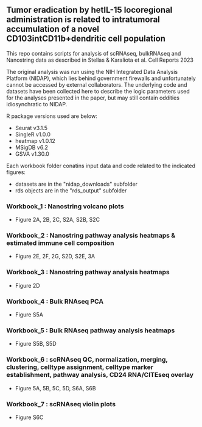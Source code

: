 ## Tumor eradication by hetIL-15 locoregional administration is related to intratumoral accumulation of a novel CD103intCD11b+dendritic cell population


This repo contains scripts for analysis of scRNAseq, bulkRNAseq and Nanostring data as described in Stellas & Karaliota et al. Cell Reports 2023

The original analysis was run using the NIH Integrated Data Analysis Platform (NIDAP), which lies behind government firewalls and unfortunately cannot be accessed by external collaborators. The underlying code and datasets have been collected here to describe the logic parameters used for the analyses presented in the paper, but may still contain oddities idiosynchratic to NIDAP. 

R package versions used are below:

- Seurat v3.1.5
- SingleR v1.0.0
- heatmap v1.0.12
- MSigDB v6.2
- GSVA v1.30.0

Each workbook folder conatins input data and code related to the indicated figures:
- datasets are in the "nidap_downloads" subfolder
- rds objects are in the "rds_output" subfolder

### Workbook_1 : Nanostring volcano plots
- Figure 2A, 2B, 2C, S2A, S2B, S2C


### Workbook_2 : Nanostring pathway analysis heatmaps & estimated immune cell composition
- Figure 2E, 2F, 2G, S2D, S2E, 3A


### Workbook_3 : Nanostring pathway analysis heatmaps
- Figure 2D


### Workbook_4 : Bulk RNAseq PCA
- Figure S5A


### Workbook_5 : Bulk RNAseq pathway analysis heatmaps
- Figure S5B, S5D


### Workbook_6 : scRNAseq QC, normalization, merging, clustering, celltype assignment, celltype marker establishment, pathway analysis, CD24 RNA/CITEseq overlay
- Figure 5A, 5B, 5C, 5D, S6A, S6B


### Workbook_7 : scRNAseq violin plots
- Figure S6C
